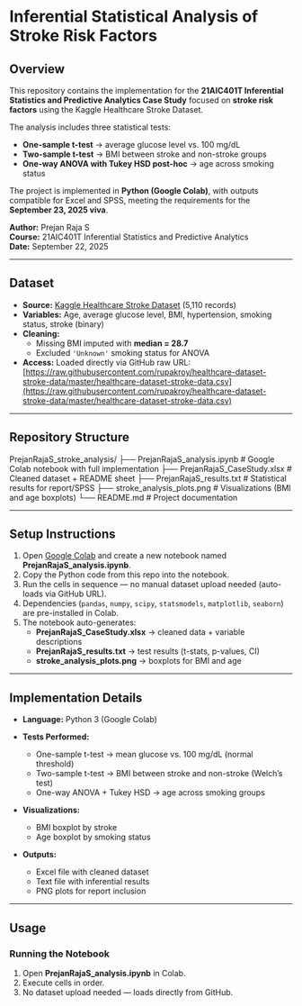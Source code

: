 # Inferential Statistical Analysis of Stroke Risk Factors

## Overview
This repository contains the implementation for the **21AIC401T Inferential Statistics and Predictive Analytics Case Study** focused on **stroke risk factors** using the Kaggle Healthcare Stroke Dataset.  

The analysis includes three statistical tests:
- **One-sample t-test** → average glucose level vs. 100 mg/dL  
- **Two-sample t-test** → BMI between stroke and non-stroke groups  
- **One-way ANOVA with Tukey HSD post-hoc** → age across smoking status  

The project is implemented in **Python (Google Colab)**, with outputs compatible for Excel and SPSS, meeting the requirements for the **September 23, 2025 viva**.

**Author:** Prejan Raja S  
**Course:** 21AIC401T Inferential Statistics and Predictive Analytics  
**Date:** September 22, 2025  

---

## Dataset
- **Source:** [Kaggle Healthcare Stroke Dataset](https://www.kaggle.com/datasets/fedesoriano/stroke-prediction-dataset) (5,110 records)  
- **Variables:** Age, average glucose level, BMI, hypertension, smoking status, stroke (binary)  
- **Cleaning:**  
  - Missing BMI imputed with **median = 28.7**  
  - Excluded `'Unknown'` smoking status for ANOVA  
- **Access:** Loaded directly via GitHub raw URL:  
[https://raw.githubusercontent.com/rupakroy/healthcare-dataset-stroke-data/master/healthcare-dataset-stroke-data.csv](https://raw.githubusercontent.com/rupakroy/healthcare-dataset-stroke-data/master/healthcare-dataset-stroke-data.csv)

---

## Repository Structure
PrejanRajaS_stroke_analysis/
├── PrejanRajaS_analysis.ipynb # Google Colab notebook with full implementation
├── PrejanRajaS_CaseStudy.xlsx # Cleaned dataset + README sheet
├── PrejanRajaS_results.txt # Statistical results for report/SPSS
├── stroke_analysis_plots.png # Visualizations (BMI and age boxplots)
└── README.md # Project documentation


---

## Setup Instructions
1. Open [Google Colab](https://colab.research.google.com) and create a new notebook named **PrejanRajaS_analysis.ipynb**.  
2. Copy the Python code from this repo into the notebook.  
3. Run the cells in sequence — no manual dataset upload needed (auto-loads via GitHub URL).  
4. Dependencies (`pandas`, `numpy`, `scipy`, `statsmodels`, `matplotlib`, `seaborn`) are pre-installed in Colab.  
5. The notebook auto-generates:  
   - **PrejanRajaS_CaseStudy.xlsx** → cleaned data + variable descriptions  
   - **PrejanRajaS_results.txt** → test results (t-stats, p-values, CI)  
   - **stroke_analysis_plots.png** → boxplots for BMI and age  

---

## Implementation Details
- **Language:** Python 3 (Google Colab)  
- **Tests Performed:**  
  - One-sample t-test → mean glucose vs. 100 mg/dL (normal threshold)  
  - Two-sample t-test → BMI between stroke and non-stroke (Welch’s test)  
  - One-way ANOVA + Tukey HSD → age across smoking groups  

- **Visualizations:**  
  - BMI boxplot by stroke  
  - Age boxplot by smoking status  

- **Outputs:**  
  - Excel file with cleaned dataset  
  - Text file with inferential results  
  - PNG plots for report inclusion  

---

## Usage
### Running the Notebook
1. Open **PrejanRajaS_analysis.ipynb** in Colab.  
2. Execute cells in order.  
3. No dataset upload needed — loads directly from GitHub.  


